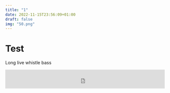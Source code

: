 ```yaml
---
title: "1"
date: 2022-11-15T23:56:09+01:00
draft: false
img: "50.png"
---
```


# Test

Long live whistle bass

<div><iframe width="100%" height="60" src="https://www.mixcloud.com/widget/iframe/?hide_cover=1&mini=1&feed=%2Fzkat%2Fmasquerave-podcast-50-the-release-of-the-month-hall-of-fame%2F" frameborder="0" ></iframe></div>